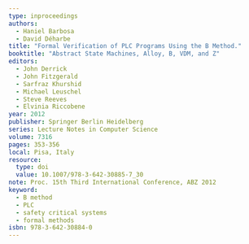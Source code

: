 ```yaml
---
type: inproceedings
authors:
  - Haniel Barbosa
  - David Déharbe
title: "Formal Verification of PLC Programs Using the B Method."
booktitle: "Abstract State Machines, Alloy, B, VDM, and Z"
editors:
  - John Derrick
  - John Fitzgerald
  - Sarfraz Khurshid
  - Michael Leuschel
  - Steve Reeves
  - Elvinia Riccobene
year: 2012
publisher: Springer Berlin Heidelberg
series: Lecture Notes in Computer Science
volume: 7316
pages: 353-356
local: Pisa, Italy
resource:
  type: doi
  value: 10.1007/978-3-642-30885-7_30
note: Proc. 15th Third International Conference, ABZ 2012
keyword:
  - B method
  - PLC
  - safety critical systems
  - formal methods
isbn: 978-3-642-30884-0
---
```


